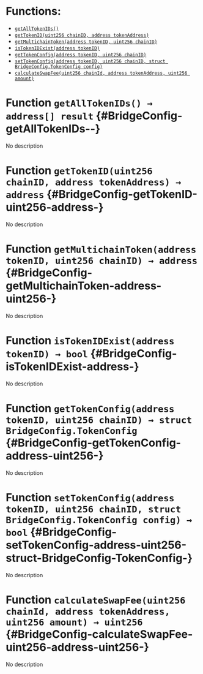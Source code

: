 


# Functions:
- [`getAllTokenIDs()`](#BridgeConfig-getAllTokenIDs--)
- [`getTokenID(uint256 chainID, address tokenAddress)`](#BridgeConfig-getTokenID-uint256-address-)
- [`getMultichainToken(address tokenID, uint256 chainID)`](#BridgeConfig-getMultichainToken-address-uint256-)
- [`isTokenIDExist(address tokenID)`](#BridgeConfig-isTokenIDExist-address-)
- [`getTokenConfig(address tokenID, uint256 chainID)`](#BridgeConfig-getTokenConfig-address-uint256-)
- [`setTokenConfig(address tokenID, uint256 chainID, struct BridgeConfig.TokenConfig config)`](#BridgeConfig-setTokenConfig-address-uint256-struct-BridgeConfig-TokenConfig-)
- [`calculateSwapFee(uint256 chainId, address tokenAddress, uint256 amount)`](#BridgeConfig-calculateSwapFee-uint256-address-uint256-)


# Function `getAllTokenIDs() → address[] result` {#BridgeConfig-getAllTokenIDs--}
No description
# Function `getTokenID(uint256 chainID, address tokenAddress) → address` {#BridgeConfig-getTokenID-uint256-address-}
No description
# Function `getMultichainToken(address tokenID, uint256 chainID) → address` {#BridgeConfig-getMultichainToken-address-uint256-}
No description
# Function `isTokenIDExist(address tokenID) → bool` {#BridgeConfig-isTokenIDExist-address-}
No description
# Function `getTokenConfig(address tokenID, uint256 chainID) → struct BridgeConfig.TokenConfig` {#BridgeConfig-getTokenConfig-address-uint256-}
No description
# Function `setTokenConfig(address tokenID, uint256 chainID, struct BridgeConfig.TokenConfig config) → bool` {#BridgeConfig-setTokenConfig-address-uint256-struct-BridgeConfig-TokenConfig-}
No description
# Function `calculateSwapFee(uint256 chainId, address tokenAddress, uint256 amount) → uint256` {#BridgeConfig-calculateSwapFee-uint256-address-uint256-}
No description

